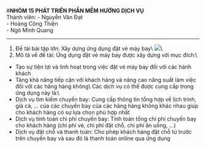 #**NHÓM 15 PHÁT TRIỂN PHẦN MỀM HƯỚNG DỊCH VỤ**  
Thành viên: - Nguyễn Văn Đạt  
            - Hoàng Công Thiện  
            - Ngô Minh Quang  
***
1. Đề tài bài tập lớn: Xây dựng ứng dụng đặt vé máy bay\\
<img src="https://www.google.com/search?q=%C4%91%E1%BA%B7t+chuy%E1%BA%BFn+bay&rlz=1C1UEAD_enVN991VN991&sxsrf=APwXEdcGOE4U8bhZ8PYntHEGf_4iCw-Ibg:1680619238460&source=lnms&tbm=isch&sa=X&ved=2ahUKEwiH3dfFupD-AhVytlYBHWc1BOwQ_AUoBHoECAEQBg&biw=1536&bih=780&dpr=1.25#imgrc=aUqpk9TZbe947M">\\
2. Mô tả về đề tài: Ứng dụng đặt vé máy bay được xây dựng với mục đích:\\
  - Tạo sự tiện lợi và linh hoạt trong việc đặt vé máy bay đối với các hành khách
  - Tăng khả năng tiếp cận với khách hàng và nâng cao năng suất làm việc đối với các hãng hàng không\\
  Các dịch vụ có thể được cung cấp trong ứng dụng này là:\\
  - Dịch vụ tìm kiếm chuyến bay: Cung cấp thông tin tổng hợp về lịch trình, giá cả, ... của các chuyến bay của các hãng hàng không khác nhau giúp cho khách hàng có sự lựa chọn phù hợp nhất
  - Dịch vụ tính toán chi phí chuyến bay: Tính toán tổng chi phí chuyến bay cho khách hàng (chi phí vé, chi phí đặt chỗ, chi phí ăn uống, ...)
  - Dịch vụ đặt chỗ và thanh toán: Cho phép khách hàng đặt chỗ từ trước trên chuyến bay và sau đó là thanh toán online qua ứng dụng
